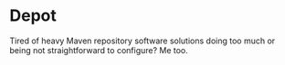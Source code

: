 # Depot

Tired of heavy Maven repository software solutions doing too much or being not straightforward to configure? Me too.
